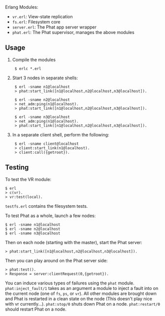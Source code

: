 Erlang Modules:
 * `vr.erl`: View-state replication
 * `fs.erl`: Filesystem core
 * `server.erl`: The Phat app server wrapper
 * `phat.erl`: The Phat supervisor, manages the above modules

Usage
----

1. Compile the modules

        $ erlc *.erl
    
2. Start 3 nodes in separate shells:
    
        $ erl -sname n1@localhost
        > phat:start_link([n1@localhost,n2@localhost,n3@localhost]).

        $ erl -sname n2@localhost
        > net_adm:ping(n1@localhost).
        > phat:start_link([n1@localhost,n2@localhost,n3@localhost]).
        
        $ erl -sname n3@localhost
        > net_adm:ping(n1@localhost).
        > phat:start_link([n1@localhost,n2@localhost,n3@localhost]).
        
3. In a separate client shell, perform the following:
        
        $ erl -sname client@localhost
        > client:start_link(n1@localhost).
        > client:call({getroot}).

Testing 
-------

To test the VR module:

    $ erl
    > c(vr).
    > vr:test(local).

`testfs.erl`  contains the filesystem tests.

To test Phat as a whole, launch a few nodes:

    $ erl -sname n1@localhost
    $ erl -sname n2@localhost
    $ erl -sname n3@localhost

Then on each node (starting with the master), start the Phat server:

    > phat:start_link([n1@localhost,n2@localhost,n3@localhost]).
    
Then you can play around on the Phat server side:

    > phat:test().
    > Response = server:clientRequest(0,{getroot}).

You can induce various types of failures using the `phat` module.
`phat:inject_fault/1` takes as an argument a module to inject a fault into
on the current node (one of `fs`, `ps`, or `vr`). All other modules are brought
down and Phat is restarted in a clean state on the node (This doesn't play nice
with vr currently...). `phat:stop/0` shuts down Phat on a node. `phat:restart/0`
should restart Phat on a node.
